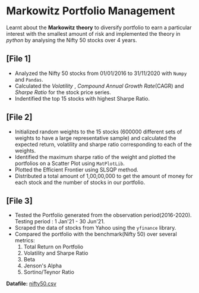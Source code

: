 # Markowitz Portfolio Management 
Learnt about the **Markowitz theory** to diversify portfolio to earn a particular interest with the smallest amount of risk and implemented the theory in *python* by analysing the Nifty 50 stocks over 4 years.

## [File 1]
+ Analyzed the Nifty 50 stocks from 01/01/2016 to 31/11/2020 with `Numpy` and `Pandas`.
+ Calculated the *Volatility* , *Compound Annual Growth Rate*(CAGR) and *Sharpe Ratio* for the stock price series.
+ Indentified the top 15 stocks with highest Sharpe Ratio.

## [File 2]
+ Initialized random weights to the 15 stocks (600000 different sets of weights to have a large representative sample) and calculated the expected return, volatility and sharpe ratio corresponding to each of the weights.
+ Identified the maximum sharpe ratio of the weight and plotted the portfolios on a Scatter Plot using `MatPlotLib`.
+ Plotted the Efficient Frontier using SLSQP method.
+ Distributed a total amount of 1,00,00,000 to get the amount of money for each stock and the number of stocks in our portfolio.

## [File 3]
+ Tested the Portfolio generated from the observation period(2016-2020). Testing period : 1 Jan'21 - 30 Jun'21.
+ Scraped the data of stocks from Yahoo using the `yfinance` library.
+ Compared the portfolio with the benchmark(Nifty 50) over several metrics:
    1. Total Return on Portfolio
    2. Volatility and Sharpe Ratio
    3. Beta
    4. Jenson's Alpha
    5. Sortino/Teynor Ratio


**Datafile:** [nifty50.csv](nifty50.csv)
